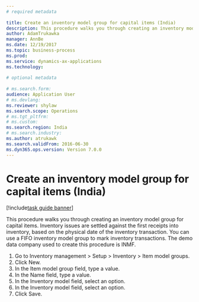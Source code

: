 ```yaml
--- 
# required metadata 
 
title: Create an inventory model group for capital items (India)
description: This procedure walks you through creating an inventory model group for capital items. 
author: AdamTrukawka
manager: AnnBe 
ms.date: 12/19/2017
ms.topic: business-process 
ms.prod:  
ms.service: dynamics-ax-applications 
ms.technology:  
 
# optional metadata 
 
# ms.search.form:   
audience: Application User 
# ms.devlang:  
ms.reviewer: shylaw
ms.search.scope: Operations 
# ms.tgt_pltfrm:  
# ms.custom:  
ms.search.region: India
# ms.search.industry: 
ms.author: atrukawk
ms.search.validFrom: 2016-06-30 
ms.dyn365.ops.version: Version 7.0.0 
---
```

# Create an inventory model group for capital items (India)

[!include[task guide banner](../../includes/task-guide-banner.md)]

This procedure walks you through creating an inventory model group for capital items. Inventory issues are settled against the first receipts into inventory, based on the physical date of the inventory transaction. You can use a FIFO inventory model group to mark inventory transactions. The demo data company used to create this procedure is INMF.

1. Go to Inventory management > Setup > Inventory > Item model groups.
2. Click New.
3. In the Item model group field, type a value.
4. In the Name field, type a value.
5. In the Inventory model field, select an option.
6. In the Inventory model field, select an option.
7. Click Save.

